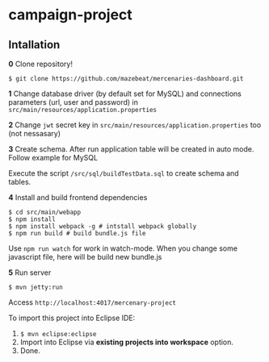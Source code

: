 # campaign-project

## Intallation

**0** Clone repository!

```shell
$ git clone https://github.com/mazebeat/mercenaries-dashboard.git
```

**1** Change database driver (by default set for MySQL) and connections parameters (url, user and password) in `src/main/resources/application.properties`

**2** Change `jwt` secret key in `src/main/resources/application.properties` too (not nessasary)

**3** Create schema. After run application table will be created in auto mode. Follow example for MySQL

Execute the script `/src/sql/buildTestData.sql` to create schema and tables.

**4** Install and build frontend dependencies 

```shell
$ cd src/main/webapp
$ npm install
$ npm install webpack -g # intstall webpack globally
$ npm run build # build bundle.js file
```

Use `npm run watch` for work in watch-mode. When you change some javascript file, here will be build new bundle.js

**5** Run server

```shell
$ mvn jetty:run
```
Access ```http://localhost:4017/mercenary-project```

To import this project into Eclipse IDE:

1. ```$ mvn eclipse:eclipse```
2. Import into Eclipse via **existing projects into workspace** option.
3. Done.
